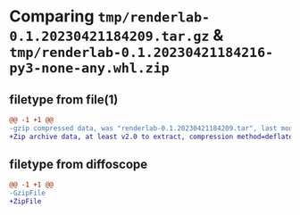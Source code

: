 # Comparing `tmp/renderlab-0.1.20230421184209.tar.gz` & `tmp/renderlab-0.1.20230421184216-py3-none-any.whl.zip`

## filetype from file(1)

```diff
@@ -1 +1 @@
-gzip compressed data, was "renderlab-0.1.20230421184209.tar", last modified: Fri Apr 21 18:42:09 2023, max compression
+Zip archive data, at least v2.0 to extract, compression method=deflate
```

## filetype from diffoscope

```diff
@@ -1 +1 @@
-GzipFile
+ZipFile
```

